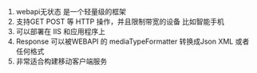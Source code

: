 1. webapi无状态 是一个轻量级的框架
2. 支持GET POST 等 HTTP 操作，并且限制带宽的设备
比如智能手机
3. 可以部署在 IIS 和应用程序上
4. Response 可以被WEBAPI 的 mediaTypeFormatter 
转换成Json XML 或者任何格式
5. 非常适合构建移动客户端服务 